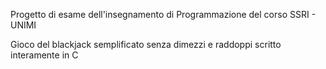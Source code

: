 Progetto di esame dell'insegnamento di Programmazione del corso SSRI - UNIMI

Gioco del blackjack semplificato senza dimezzi e raddoppi scritto interamente in C
